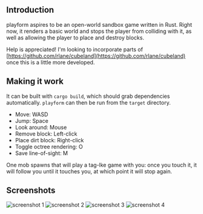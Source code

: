 ## Introduction

playform aspires to be an open-world sandbox game written in Rust.
Right now, it renders a basic world and stops the player from colliding
with it, as well as allowing the player to place and destroy blocks.

Help is appreciated! I'm looking to incorporate parts of
[https://github.com/rlane/cubeland](https://github.com/rlane/cubeland)
once this is a little more developed.

## Making it work

It can be built with `cargo build`, which should grab dependencies
automatically. `playform` can then be run from the `target` directory.

  * Move: WASD
  * Jump: Space
  * Look around: Mouse
  * Remove block: Left-click
  * Place dirt block: Right-click
  * Toggle octree rendering: O
  * Save line-of-sight: M

One mob spawns that will play a tag-lke game with you: once you touch it, it
will follow you until it touches you, at which point it will stop again.

## Screenshots

![screenshot 1](/../screenshots/screenshots/screenshot1.png?raw=true)
![screenshot 2](/../screenshots/screenshots/screenshot2.png?raw=true)
![screenshot 3](/../screenshots/screenshots/screenshot3.png?raw=true)
![screenshot 4](/../screenshots/screenshots/screenshot4.png?raw=true)
